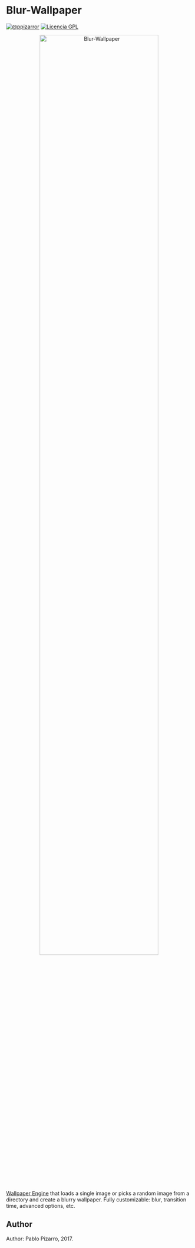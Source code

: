 # Blur-Wallpaper
[![@ppizarror](http://ppizarror.com/resources/images/author.svg)](http://ppizarror.com)
[![Licencia GPL](http://ppizarror.com/resources/images/licensemit.svg)](https://opensource.org/licenses/MIT/)

<p align="center">
  <img src="http://ppizarror.com/resources/images/blur-wallpaper/main.PNG" alt="Blur-Wallpaper" width="80%px" />
</p>

<a href="http://store.steampowered.com/app/431960/Wallpaper_Engine/">Wallpaper Engine</a> that loads a single image or picks a random image from a directory and create a blurry wallpaper. Fully customizable: blur, transition time, advanced options, etc.

## Author
Author: Pablo Pizarro, 2017.